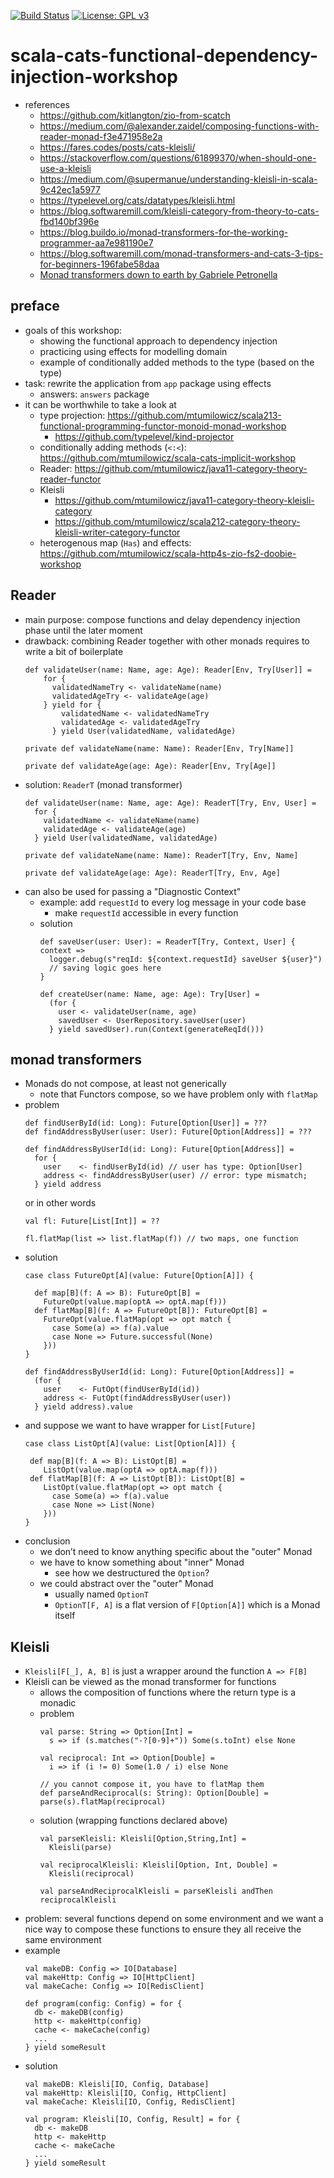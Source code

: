 [![Build Status](https://app.travis-ci.com/mtumilowicz/scala-cats-functional-dependency-injection-workshop.svg?branch=master)](https://app.travis-ci.com/mtumilowicz/scala-cats-functional-dependency-injection-workshop)
[![License: GPL v3](https://img.shields.io/badge/License-GPLv3-blue.svg)](https://www.gnu.org/licenses/gpl-3.0)
# scala-cats-functional-dependency-injection-workshop

* references
    * https://github.com/kitlangton/zio-from-scatch
    * https://medium.com/@alexander.zaidel/composing-functions-with-reader-monad-f3e471958e2a
    * https://fares.codes/posts/cats-kleisli/
    * https://stackoverflow.com/questions/61899370/when-should-one-use-a-kleisli
    * https://medium.com/@supermanue/understanding-kleisli-in-scala-9c42ec1a5977
    * https://typelevel.org/cats/datatypes/kleisli.html
    * https://blog.softwaremill.com/kleisli-category-from-theory-to-cats-fbd140bf396e
    * https://blog.buildo.io/monad-transformers-for-the-working-programmer-aa7e981190e7
    * https://blog.softwaremill.com/monad-transformers-and-cats-3-tips-for-beginners-196fabe58daa
    * [Monad transformers down to earth by Gabriele Petronella](https://www.youtube.com/watch?v=jd5e71nFEZM)

## preface
* goals of this workshop:
    * showing the functional approach to dependency injection
    * practicing using effects for modelling domain
    * example of conditionally added methods to the type (based on the type)
* task: rewrite the application from `app` package using effects
    * answers: `answers` package
* it can be worthwhile to take a look at
    * type projection: https://github.com/mtumilowicz/scala213-functional-programming-functor-monoid-monad-workshop
        * https://github.com/typelevel/kind-projector
    * conditionally adding methods (`<:<`): https://github.com/mtumilowicz/scala-cats-implicit-workshop
    * Reader: https://github.com/mtumilowicz/java11-category-theory-reader-functor
    * Kleisli
        * https://github.com/mtumilowicz/java11-category-theory-kleisli-category
        * https://github.com/mtumilowicz/scala212-category-theory-kleisli-writer-category-functor
    * heterogenous map (`Has`) and effects: https://github.com/mtumilowicz/scala-http4s-zio-fs2-doobie-workshop

## Reader
* main purpose: compose functions and delay dependency injection phase until the later moment
* drawback: combining Reader together with other monads requires to write a bit of boilerplate
    ```
    def validateUser(name: Name, age: Age): Reader[Env, Try[User]] =
        for {
          validatedNameTry <- validateName(name)
          validatedAgeTry <- validateAge(age)
        } yield for {
            validatedName <- validatedNameTry
            validatedAge <- validatedAgeTry
          } yield User(validatedName, validatedAge)

    private def validateName(name: Name): Reader[Env, Try[Name]]

    private def validateAge(age: Age): Reader[Env, Try[Age]]
    ```
* solution: `ReaderT` (monad transformer)
    ```
    def validateUser(name: Name, age: Age): ReaderT[Try, Env, User] =
      for {
        validatedName <- validateName(name)
        validatedAge <- validateAge(age)
      } yield User(validatedName, validatedAge)

    private def validateName(name: Name): ReaderT[Try, Env, Name]

    private def validateAge(age: Age): ReaderT[Try, Env, Age]
    ```
* can also be used for passing a "Diagnostic Context"
    * example: add `requestId` to every log message in your code base
        * make `requestId` accessible in every function
    * solution
        ```
        def saveUser(user: User): = ReaderT[Try, Context, User] { context =>
          logger.debug(s"reqId: ${context.requestId} saveUser ${user}")
          // saving logic goes here
        }

        def createUser(name: Name, age: Age): Try[User] =
          (for {
            user <- validateUser(name, age)
            savedUser <- UserRepository.saveUser(user)
          } yield savedUser).run(Context(generateReqId()))
        ```
## monad transformers
* Monads do not compose, at least not generically
    * note that Functors compose, so we have problem only with `flatMap`
* problem
    ```
    def findUserById(id: Long): Future[Option[User]] = ???
    def findAddressByUser(user: User): Future[Option[Address]] = ???

    def findAddressByUserId(id: Long): Future[Option[Address]] =
      for {
        user    <- findUserById(id) // user has type: Option[User]
        address <- findAddressByUser(user) // error: type mismatch;
      } yield address
    ```
    or in other words
    ```
    val fl: Future[List[Int]] = ??

    fl.flatMap(list => list.flatMap(f)) // two maps, one function
    ```
* solution
    ```
    case class FutureOpt[A](value: Future[Option[A]]) {

      def map[B](f: A => B): FutureOpt[B] =
        FutureOpt(value.map(optA => optA.map(f)))
      def flatMap[B](f: A => FutureOpt[B]): FutureOpt[B] =
        FutureOpt(value.flatMap(opt => opt match {
          case Some(a) => f(a).value
          case None => Future.successful(None)
        }))
    }

    def findAddressByUserId(id: Long): Future[Option[Address]] =
      (for {
        user    <- FutOpt(findUserById(id))
        address <- FutOpt(findAddressByUser(user))
      } yield address).value
    ```
* and suppose we want to have wrapper for `List[Future]`
    ```
    case class ListOpt[A](value: List[Option[A]]) {

     def map[B](f: A => B): ListOpt[B] =
        ListOpt(value.map(optA => optA.map(f)))
     def flatMap[B](f: A => ListOpt[B]): ListOpt[B] =
        ListOpt(value.flatMap(opt => opt match {
          case Some(a) => f(a).value
          case None => List(None)
        }))
    }
    ```
* conclusion
    * we don’t need to know anything specific about the "outer" Monad
    * we have to know something about "inner" Monad
        * see how we destructured the `Option`?
    * we could abstract over the "outer" Monad
        * usually named `OptionT`
        * `OptionT[F, A]` is a flat version of `F[Option[A]]` which is a Monad itself

## Kleisli
* `Kleisli[F[_], A, B]` is just a wrapper around the function `A => F[B]`
* Kleisli can be viewed as the monad transformer for functions
    * allows the composition of functions where the return type is a monadic
    * problem
        ```
        val parse: String => Option[Int] =
          s => if (s.matches("-?[0-9]+")) Some(s.toInt) else None

        val reciprocal: Int => Option[Double] =
          i => if (i != 0) Some(1.0 / i) else None

        // you cannot compose it, you have to flatMap them
        def parseAndReciprocal(s: String): Option[Double] = parse(s).flatMap(reciprocal)
        ```
    * solution (wrapping functions declared above)
        ```
        val parseKleisli: Kleisli[Option,String,Int] =
          Kleisli(parse)

        val reciprocalKleisli: Kleisli[Option, Int, Double] =
          Kleisli(reciprocal)

        val parseAndReciprocalKleisli = parseKleisli andThen reciprocalKleisli
        ```
* problem: several functions depend on some environment and we want a nice way to compose these functions to ensure
they all receive the same environment
* example
    ```
    val makeDB: Config => IO[Database]
    val makeHttp: Config => IO[HttpClient]
    val makeCache: Config => IO[RedisClient]

    def program(config: Config) = for {
      db <- makeDB(config)
      http <- makeHttp(config)
      cache <- makeCache(config)
      ...
    } yield someResult
* solution
    ```
    val makeDB: Kleisli[IO, Config, Database]
    val makeHttp: Kleisli[IO, Config, HttpClient]
    val makeCache: Kleisli[IO, Config, RedisClient]

    val program: Kleisli[IO, Config, Result] = for {
      db <- makeDB
      http <- makeHttp
      cache <- makeCache
      ...
    } yield someResult
    ```
